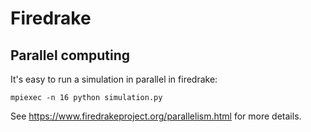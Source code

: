 # Firedrake

## Parallel computing

It's easy to run a simulation in parallel in firedrake:
```
mpiexec -n 16 python simulation.py
```
See https://www.firedrakeproject.org/parallelism.html for more details.

<!--
### Parallel of the for loop
serial
```
items = list()
for item in items:
    process(item)
```

parallel
```
from multiprocessing.dummy import Pool as ThreadPool
items = list()
pool = ThreadPool()
pool.map(process, items)
pool.close()
pool.join()
```
-->
